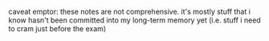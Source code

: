 caveat emptor: these notes are not comprehensive.
it's mostly stuff that i know hasn't been committed into my long-term memory yet (i.e. stuff i need to cram just before the exam)
